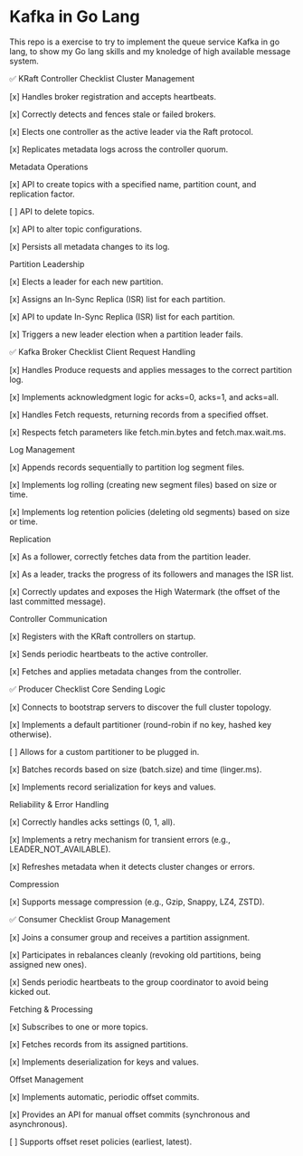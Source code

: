 # Kafka in Go Lang

This repo is a exercise to try to implement the queue service Kafka in go lang,
to show my Go lang skills and my knoledge of high available message system.

✅ KRaft Controller Checklist
Cluster Management

[x] Handles broker registration and accepts heartbeats.

[x] Correctly detects and fences stale or failed brokers.

[x] Elects one controller as the active leader via the Raft protocol.

[x] Replicates metadata logs across the controller quorum.

Metadata Operations

[x] API to create topics with a specified name, partition count, and replication factor.

[ ] API to delete topics.

[x] API to alter topic configurations.

[x] Persists all metadata changes to its log.

Partition Leadership

[x] Elects a leader for each new partition.

[x] Assigns an In-Sync Replica (ISR) list for each partition.

[x] API to update In-Sync Replica (ISR) list for each partition.

[x] Triggers a new leader election when a partition leader fails.

✅ Kafka Broker Checklist
Client Request Handling

[x] Handles Produce requests and applies messages to the correct partition log.

[x] Implements acknowledgment logic for acks=0, acks=1, and acks=all.

[x] Handles Fetch requests, returning records from a specified offset.

[x] Respects fetch parameters like fetch.min.bytes and fetch.max.wait.ms.

Log Management

[x] Appends records sequentially to partition log segment files.

[x] Implements log rolling (creating new segment files) based on size or time.

[x] Implements log retention policies (deleting old segments) based on size or time.

Replication

[x] As a follower, correctly fetches data from the partition leader.

[x] As a leader, tracks the progress of its followers and manages the ISR list.

[x] Correctly updates and exposes the High Watermark (the offset of the last committed message).

Controller Communication

[x] Registers with the KRaft controllers on startup.

[x] Sends periodic heartbeats to the active controller.

[x] Fetches and applies metadata changes from the controller.

✅ Producer Checklist
Core Sending Logic

[x] Connects to bootstrap servers to discover the full cluster topology.

[x] Implements a default partitioner (round-robin if no key, hashed key otherwise).

[ ] Allows for a custom partitioner to be plugged in.

[x] Batches records based on size (batch.size) and time (linger.ms).

[x] Implements record serialization for keys and values.

Reliability & Error Handling

[x] Correctly handles acks settings (0, 1, all).

[x] Implements a retry mechanism for transient errors (e.g., LEADER_NOT_AVAILABLE).

[x] Refreshes metadata when it detects cluster changes or errors.

Compression

[x] Supports message compression (e.g., Gzip, Snappy, LZ4, ZSTD).

✅ Consumer Checklist
Group Management

[x] Joins a consumer group and receives a partition assignment.

[x] Participates in rebalances cleanly (revoking old partitions, being assigned new ones).

[x] Sends periodic heartbeats to the group coordinator to avoid being kicked out.

Fetching & Processing

[x] Subscribes to one or more topics.

[x] Fetches records from its assigned partitions.

[x] Implements deserialization for keys and values.

Offset Management

[x] Implements automatic, periodic offset commits.

[x] Provides an API for manual offset commits (synchronous and asynchronous).

[ ] Supports offset reset policies (earliest, latest).
